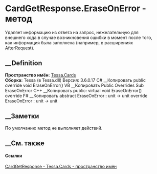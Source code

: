 # CardGetResponse.EraseOnError - метод
Удаляет информацию из ответа на запрос, нежелательную для внешнего кода в
случае возникновения ошибки в момент после того, как информация была заполнена
(например, в расширениях AfterRequest).
## __Definition
 **Пространство имён:** [Tessa.Cards](N_Tessa_Cards.htm)  
 **Сборка:** Tessa (в Tessa.dll) Версия: 3.6.0.17
C# __Копировать
     public override void EraseOnError()
VB __Копировать
     Public Overrides Sub EraseOnError
C++ __Копировать
     public:
    virtual void EraseOnError() override
F# __Копировать
     abstract EraseOnError : unit -> unit 
    override EraseOnError : unit -> unit 
## __Заметки
По умолчанию метод не выполняет действий.
##  __См. также
#### Ссылки
[CardGetResponse - ](T_Tessa_Cards_CardGetResponse.htm)
[Tessa.Cards - пространство имён](N_Tessa_Cards.htm)
